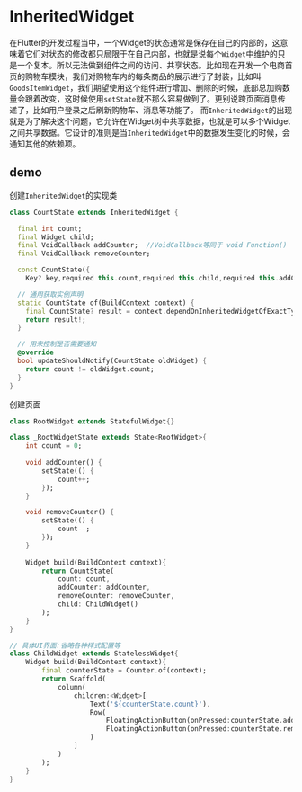 # InheritedWidget

在Flutter的开发过程当中，一个Widget的状态通常是保存在自己的内部的，这意味着它们对状态的修改都只局限于在自己内部，也就是说每个`Widget`中维护的只是一个复本。所以无法做到组件之间的访问、共享状态。比如现在开发一个电商首页的购物车模块，我们对购物车内的每条商品的展示进行了封装，比如叫`GoodsItemWidget`，我们期望使用这个组件进行增加、删除的时候，底部总加购数量会跟着改变，这时候使用`setState`就不那么容易做到了。更别说跨页面消息传递了，比如用户登录之后刷新购物车、消息等功能了。
而`InheritedWidget`的出现就是为了解决这个问题，它允许在Widget树中共享数据，也就是可以多个Widget之间共享数据。它设计的准则是当`InheritedWidget`中的数据发生变化的时候，会通知其他的依赖项。

## demo

创建`InheritedWidget`的实现类

```dart
class CountState extends InheritedWidget {

  final int count;
  final Widget child;
  final VoidCallback addCounter;  //VoidCallback等同于 void Function()
  final VoidCallback removeCounter;

  const CountState({
    Key? key,required this.count,required this.child,required this.addCounter,required this.removeCounter}) : super(key: key, child: child);

  // 通用获取实例声明
  static CountState of(BuildContext context) {
    final CountState? result = context.dependOnInheritedWidgetOfExactType<CountState>();
    return result!;
  }

  // 用来控制是否需要通知
  @override
  bool updateShouldNotify(CountState oldWidget) {
    return count != oldWidget.count;
  }
}

```

创建页面

```dart
class RootWidget extends StatefulWidget{}

class _RootWidgetState extends State<RootWidget>{
    int count = 0;
	
    void addCounter() {
    	setState(() {
      		count++;
    	});
  	}

  	void removeCounter() {
    	setState(() {
      		count--;
    	});
  	}
    
    Widget build(BuildContext context){
        return CountState(
        	count: count,
            addCounter: addCounter,
            removeCounter: removeCounter,
            child: ChildWidget()
        );
    }
}

// 具体UI界面:省略各种样式配置等
class ChildWidget extends StatelessWidget{
    Widget build(BuildContext context){
        final counterState = Counter.of(context);
        return Scaffold(
        	column(
            	children:<Widget>[
                    Text('${counterState.count}'),
                    Row(
                    	FloatingActionButton(onPressed:counterState.addCounter);
                        FloatingActionButton(onPressed:counterState.removeCounter);
                    )
                ]
            )
        );
    }
}
```

